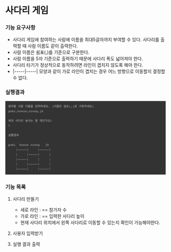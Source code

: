 # 사다리 게임

### 기능 요구사항
- 사다리 게임에 참여하는 사람에 이름을 최대5글자까지 부여할 수 있다. 사다리를 출력할 때 사람 이름도 같이 출력한다.
- 사람 이름은 쉼표(,)를 기준으로 구분한다.
- 사람 이름을 5자 기준으로 출력하기 때문에 사다리 폭도 넓어져야 한다.
- 사다리 타기가 정상적으로 동작하려면 라인이 겹치지 않도록 해야 한다.
- |-----|-----| 모양과 같이 가로 라인이 겹치는 경우 어느 방향으로 이동할지 결정할 수 없다.

### 실행결과
![실행결과](ladder.jpeg)

### 기능 목록
1. 사다리 만들기
    - 세로 라인 : == 참가자 수
    - 가로 라인 : == 입력한 사다리 높이
    - 현재 사다리 위치에서 왼쪽 사다리로 이동할 수 있는지 확인이 가능해야한다.

2. 사용자 입력받기

3. 실행 결과 출력